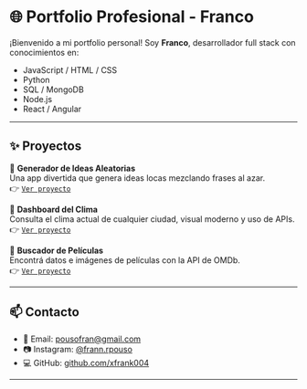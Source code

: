 # 🌐 Portfolio Profesional - Franco

¡Bienvenido a mi portfolio personal! Soy **Franco**, desarrollador full stack con conocimientos en:

- JavaScript / HTML / CSS
- Python
- SQL / MongoDB
- Node.js
- React / Angular

---

## ✨ Proyectos

🔹 **Generador de Ideas Aleatorias**  
Una app divertida que genera ideas locas mezclando frases al azar.  
👉 [`Ver proyecto`](https://xfrank004.github.io/portfolio/generador/generador.html)

🔹 **Dashboard del Clima**  
Consulta el clima actual de cualquier ciudad, visual moderno y uso de APIs.  
👉 [`Ver proyecto`](https://xfrank004.github.io/portfolio/clima/clima.html)

🔹 **Buscador de Películas**  
Encontrá datos e imágenes de películas con la API de OMDb.  
👉 [`Ver proyecto`](https://xfrank004.github.io/portfolio/peliculas/peliculas.html)

---

## 📫 Contacto

- 📧 Email: [pousofran@gmail.com](pousofran@gmail.com)
- 📷 Instagram: [@frann.rpouso](https://www.instagram.com/frann.rpouso/)
- 💻 GitHub: [github.com/xfrank004](https://github.com/xFrank004)

---

